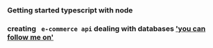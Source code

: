 ### Getting started typescript with node

### creating ` e-commerce api` dealing with databases ['you can follow me on'](https://www.tiigsi.com)
